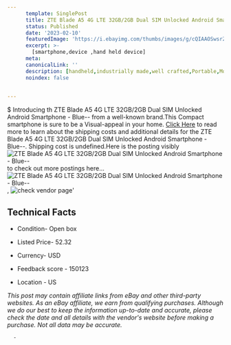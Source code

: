 ```yaml
---
      template: SinglePost
      title: ZTE Blade A5 4G LTE 32GB/2GB Dual SIM Unlocked Android Smartphone - Blue--
      status: Published
      date: '2023-02-10'
      featuredImage: 'https://i.ebayimg.com/thumbs/images/g/cQIAAOSwsrZi7sDW/s-l225.jpg'
      excerpt: >-
        [smartphone,device ,hand held device]
      meta:
      canonicalLink: ''
      description: [handheld,industrially made,well crafted,Portable,Mobile,Compact,Convenient,Lightweight,Maneuverable,Man-portable,Miniature,Carriable,Hand-held,Light,Holdable,Transportable,Mobile device,Pocket-sized,On-the-go,Wireless,Cordless,Compact size,Convenient size, smartphone,device ,hand held device]
      noindex: false
      

---
```

$
      Introducing th ZTE Blade A5 4G LTE 32GB/2GB Dual SIM Unlocked Android Smartphone - Blue-- from a well-known brand.This Compact smartphone is sure to be a Visual-appeal in your home. [Click Here](https://www.ebay.com/itm/134442702566?hash=item1f4d68d6e6%3Ag%3AcQIAAOSwsrZi7sDW&amdata=enc%3AAQAHAAAA4AoW0X7HzuPspSl0p62A9AIzBCMc6spK%2F6QeWMr9YRN46K0fCJEUAQFsytiDaw6IVQ3gipdmbysouTsq8%2FaCfdsdmnnIc2mzrm5XFchanA5cwV5%2FdduAZ336uye6yUBlRP4Ox9uwdsqAdOZo6ve4Xnbeyx5wfLPeH3f3d8ouAyvchSn%2BLrdk%2FlatnL%2BsNy6zZNgCiaQiVf3f1EyJILRnqKWejkuOc3i7e3NomKRwSJB%2B2ka6AY5XBx72OXdSv05Xr0iVYdF%2FvGvusw%2Ftu9fHJEeQtmaAo1fUFqmGO3ujHWlF&mkevt=1&mkcid=1&mkrid=711-53200-19255-0&campid=%253CePNCampaignId%253E&customid=%253CreferenceId%253E&toolid=10049) to read more to learn about the shipping costs and additional details for the ZTE Blade A5 4G LTE 32GB/2GB Dual SIM Unlocked Android Smartphone - Blue--. Shipping cost is undefined.Here is the posting visibly ![ZTE Blade A5 4G LTE 32GB/2GB Dual SIM Unlocked Android Smartphone - Blue--](https://i.ebayimg.com/thumbs/images/g/cQIAAOSwsrZi7sDW/s-l225.jpg) to check out more postings here... ![ZTE Blade A5 4G LTE 32GB/2GB Dual SIM Unlocked Android Smartphone - Blue--](https://i.ebayimg.com/images/g/cQIAAOSwsrZi7sDW/s-l960.jpg), ![check vendor page](https://origin-galleryplus.ebayimg.com/ws/web/134442702566_2_0_1/225x225.jpg,https://origin-galleryplus.ebayimg.com/ws/web/134442702566_3_0_1/225x225.jpg)'

      

 ## Technical Facts 



     
      

 - Condition- Open box 


      

 - Listed Price- 52.32 


      

 - Currency- USD 


      

 - Feedback score - 150123 


      

 - Location - US 


      
      

 *_This post may contain affiliate links from eBay and other third-party websites. As an eBay affiliate, we earn from qualifying purchases. Although we do our best to keep the information up-to-date and accurate, please check the date and all details with the vendor's website before making a purchase. Not all data may be accurate._*




      -
